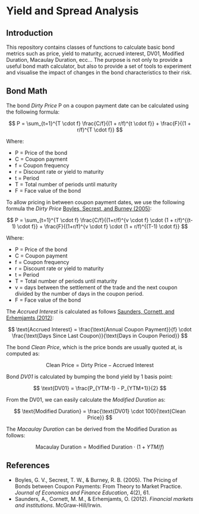 # Yield and Spread Analysis

## Introduction

This repository contains classes of functions to calculate basic bond metrics such as price, yield to maturity, accrued interest, DV01, Modified Duration, Macaulay Duration, ecc... 
The purpose is not only to provide a useful bond math calculator, but also to provide a set of tools to experiment and visualise the impact of changes in the bond characteristics to their risk.

## Bond Math

The bond *Dirty Price* P on a coupon payment date can be calculated using the following formula:

$$
P = \sum_{t=1}^{T \cdot f} \frac{C/f}{(1 + r/f)^{t \cdot f}} + \frac{F}{(1 + r/f)^{T \cdot f}}
$$

Where:
- P = Price of the bond
- C = Coupon payment
- f = Coupon frequency
- r = Discount rate or yield to maturity
- t = Period
- T = Total number of periods until maturity
- F = Face value of the bond

To allow pricing in between coupon payment dates, we use the following formula the *Dirty Price* [Boyles, Secrest, and Burney (2005)](#boyles2005):

$$
P = \sum_{t=1}^{T \cdot f} \frac{C/f}{(1+r/f)^{v \cdot f} \cdot (1 + r/f)^{(t-1) \cdot f}} + \frac{F}{(1+r/f)^{v \cdot f} \cdot (1 + r/f)^{(T-1) \cdot f}}
$$

Where:
- P = Price of the bond
- C = Coupon payment
- f = Coupon frequency
- r = Discount rate or yield to maturity
- t = Period
- T = Total number of periods until maturity
- v = days between the settlement of the trade and the next coupon divided by the number of days in the coupon period.
- F = Face value of the bond

The *Accrued Interest* is calculated as follows [Saunders, Cornett, and Erhemjamts (2012)](#saunders2012):

$$
\text{Accrued Interest} = \frac{\text{Annual Coupon Payment}}{f} \cdot \frac{\text{Days Since Last Coupon}}{\text{Days in Coupon Period}}
$$

The bond *Clean Price*, which is the price bonds are usually quoted at, is computed as:

$$
\text{Clean Price} = \text{Dirty Price} - \text{Accrued Interest} 
$$

Bond *DV01* is calculated by bumping the bond yield by 1 basis point:

$$
\text{DV01} = \frac{P_{YTM-1} - P_{YTM+1}}{2}
$$

From the DV01, we can easily calculate the *Modified Duration* as:

$$
\text{Modified Duration} = \frac{\text{DV01} \cdot 100}{\text{Clean Price}}
$$

The *Macaulay Duration* can be derived from the Modified Duration as follows:

$$
\text{Macaulay Duration} = \text{Modified Duration} \cdot (1 + YTM/f)
$$

## References

- <a id="boyles2005"></a>Boyles, G. V., Secrest, T. W., & Burney, R. B. (2005). The Pricing of Bonds between Coupon Payments: From Theory to Market Practice. *Journal of Economics and Finance Education*, 4(2), 61.
- <a id="saunders2012"></a>Saunders, A., Cornett, M. M., & Erhemjamts, O. (2012). *Financial markets and institutions*. McGraw-Hill/Irwin.
